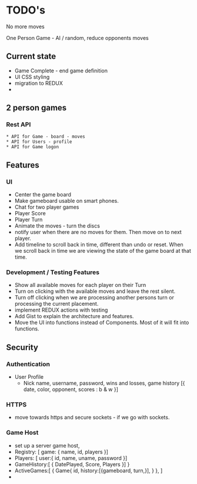 # TODO's

No more moves

One Person Game - AI / random, reduce opponents moves

## Current state
* Game Complete - end game definition
* UI CSS styling
* migration to REDUX
* 

## 2 person games
### Rest API
	* API for Game - board - moves
	* API for Users - profile
	* API for Game logon

## Features
### UI
* Center the game board
* Make gameboard usable on smart phones.
* Chat for two player games
* Player Score
* Player Turn
* Animate the moves - turn the discs
* notify user when there are no moves for them. Then move on to next player.
* Add timeline to scroll back in time, different than undo or reset. When we scroll back in time we are viewing the state of the game board at that time.

### Development / Testing Features
* Show all available moves for each player on their Turn
* Turn on clicking with the available moves and leave the rest silent.
* Turn off clicking when we are processing another persons turn or processing the current placement.
* implement REDUX actions with testing
* Add Gist to explain the architecture and features.
* Move the UI into functions instead of Components. Most of it will fit into functions.

## Security
### Authentication
* User Profile
	- Nick name, username, password, wins and losses, game history [{ date, color, opponent, scores : b & w }]

### HTTPS
* move towards https and secure sockets - if we go with sockets.

### Game Host
* set up a server game host,
* Registry: [ game: { name, id, players }]
* Players: [ user:{ id, name, uname, password }]
* GameHistory:[ { DatePlayed, Score, Players }] }
* ActiveGames:[ { Game{ id, history:[{gameboard, turn,}], } },  ]
*
